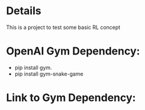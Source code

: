 # Details 
This is a project to test some basic RL concept

# OpenAI Gym Dependency:
- pip install gym.
- pip install gym-snake-game

# Link to Gym Dependency: